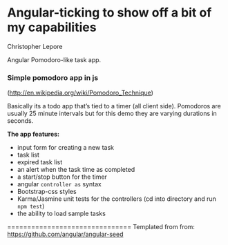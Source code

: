 Angular-ticking to show off a bit of my capabilities
====================================================

Christopher Lepore

Angular Pomodoro-like task app.

### Simple pomodoro app in js ###
(http://en.wikipedia.org/wiki/Pomodoro_Technique)

Basically its a todo app that’s tied to a timer (all client side). Pomodoros are usually 25 minute intervals but for this demo they are varying durations in seconds. 

**The app features:**
- input form for creating a new task
- task list
- expired task list
- an alert when the task time as completed
- a start/stop button for the timer
- angular `controller as` syntax
- Bootstrap-css styles
- Karma/Jasmine unit tests for the controllers (cd into directory and run `npm test`)
- the ability to load sample tasks



===============================
Templated from from: https://github.com/angular/angular-seed
